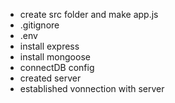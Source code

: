 - create src folder and make app.js
- .gitignore
- .env
- install express
- install mongoose
- connectDB config
- created server
- established vonnection with server
